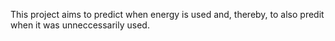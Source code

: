 This project aims to predict when energy is used and, thereby, to also predit when it was unneccessarily used.

